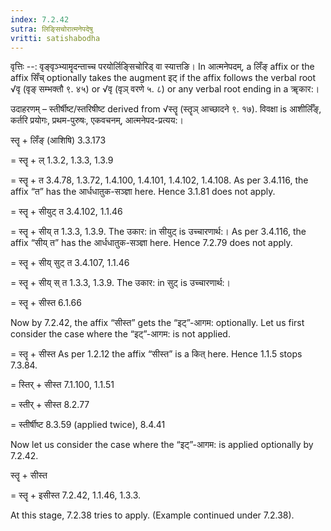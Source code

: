 ```yaml
---
index: 7.2.42
sutra: लिङ्सिचोरात्मनेपदेषु
vritti: satishabodha
---
```



वृत्तिः --: वृङ्वृञ्भ्यामॄदन्ताच्च परयोर्लिङ्सिचोरिड् वा स्यात्तङि। In आत्मनेपदम्, a लिँङ् affix or the affix सिँच् optionally takes the augment इट् if the affix follows the verbal root √वृ (वृङ् सम्भक्तौ ९. ४५) or √वृ (वृञ् वरणे ५. ८) or any verbal root ending in a ॠकार:।


उदाहरणम् – स्तीर्षीष्ट/स्तरिषीष्ट derived from √स्तॄ (स्तॄञ् आच्छादने ९. १७). विवक्षा is आशीर्लिँङ्, कर्तरि प्रयोगः, प्रथम-पुरुषः, एकवचनम्, आत्मनेपद-प्रत्यय:।


स्तॄ + लिँङ् (आशिषि) 3.3.173

= स्तॄ + ल् 1.3.2, 1.3.3, 1.3.9

= स्तॄ + त 3.4.78, 1.3.72, 1.4.100, 1.4.101, 1.4.102, 1.4.108. As per 3.4.116, the affix “त” has the आर्धधातुक-सञ्ज्ञा here. Hence 3.1.81 does not apply.

= स्तॄ + सीयुट् त 3.4.102, 1.1.46

= स्तॄ + सीय् त 1.3.3, 1.3.9. The उकार: in सीयुट् is उच्चारणार्थ:। As per 3.4.116, the affix “सीय् त” has the आर्धधातुक-सञ्ज्ञा here. Hence 7.2.79 does not apply.

= स्तॄ + सीय् सुट् त 3.4.107, 1.1.46

= स्तॄ + सीय् स् त 1.3.3, 1.3.9. The उकार: in सुट् is उच्चारणार्थ:।

= स्तॄ + सीस्त 6.1.66


Now by 7.2.42, the affix “सीस्त” gets the “इट्”-आगम: optionally. Let us first consider the case where the “इट्”-आगम: is not applied.


= स्तॄ + सीस्त As per 1.2.12 the affix “सीस्त” is a कित् here. Hence 1.1.5 stops 7.3.84.

= स्तिर् + सीस्त 7.1.100, 1.1.51

= स्तीर् + सीस्त 8.2.77

= स्तीर्षीष्ट 8.3.59 (applied twice), 8.4.41


Now let us consider the case where the “इट्”-आगम: is applied optionally by 7.2.42.


स्तॄ + सीस्त

= स्तॄ + इसीस्त 7.2.42, 1.1.46, 1.3.3.


At this stage, 7.2.38 tries to apply. (Example continued under 7.2.38).

